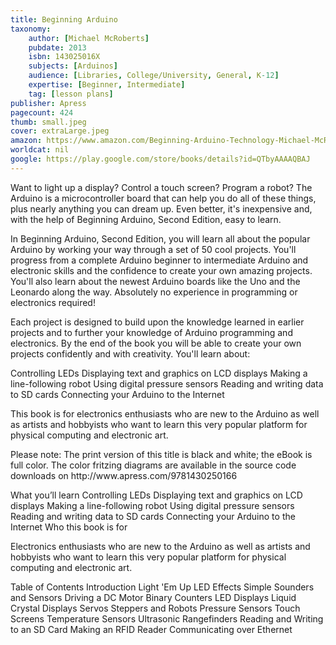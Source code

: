 ```yaml
---
title: Beginning Arduino
taxonomy:
	author: [Michael McRoberts]
	pubdate: 2013
	isbn: 143025016X
	subjects: [Arduinos]
	audience: [Libraries, College/University, General, K-12]
	expertise: [Beginner, Intermediate]
	tag: [lesson plans]
publisher: Apress
pagecount: 424
thumb: small.jpeg
cover: extraLarge.jpeg
amazon: https://www.amazon.com/Beginning-Arduino-Technology-Michael-McRoberts/dp/143025016X
worldcat: nil
google: https://play.google.com/store/books/details?id=QTbyAAAAQBAJ
---
```

<p> Want to light up a display? Control a touch screen? Program a robot? The Arduino is a microcontroller board that can help you do all of these things, plus nearly anything you can dream up. Even better, it's inexpensive and, with the help of Beginning Arduino, Second Edition, easy to learn.<p> <p> In Beginning Arduino, Second Edition, you will learn all about the popular Arduino by working your way through a set of 50 cool projects. You'll progress from a complete Arduino beginner to intermediate Arduino and electronic skills and the confidence to create your own amazing projects. You'll also learn about the newest Arduino boards like the Uno and the Leonardo along the way. Absolutely no experience in programming or electronics required! <p> <p> Each project is designed to build upon the knowledge learned in earlier projects and to further your knowledge of Arduino programming and electronics. By the end of the book you will be able to create your own projects confidently and with creativity. You'll learn about:<p>  Controlling LEDs  Displaying text and graphics on LCD displays  Making a line-following robot  Using digital pressure sensors  Reading and writing data to SD cards  Connecting your Arduino to the Internet   <p>This book is for electronics enthusiasts who are new to the Arduino as well as artists and hobbyists who want to learn this very popular platform for physical computing and electronic art.</p> <p> </p> <p>Please note: The print version of this title is black and white; the eBook is full color. The color fritzing diagrams are available in the source code downloads on http://www.apress.com/<wbr>9781430250166 </p> <p> <p> <p> <p> <p> <p> <p> <p> <p> <p> <p> <p> <p> <p> <p> <p> </p> What you’ll learn Controlling LEDs  Displaying text and graphics on LCD displays  Making a line-following robot  Using digital pressure sensors  Reading and writing data to SD cards  Connecting your Arduino to the Internet   Who this book is for <p> Electronics enthusiasts who are new to the Arduino as well as artists and hobbyists who want to learn this very popular platform for physical computing and electronic art.<p> <p> <p> <p> <p> <p> <p> <p> <p> <p> <p> <p> <p> <p> <p> <p> </p> Table of Contents Introduction  Light 'Em Up  LED Effects  Simple Sounders and Sensors  Driving a DC Motor  Binary Counters  LED Displays  Liquid Crystal Displays  Servos  Steppers and Robots  Pressure Sensors  Touch Screens  Temperature Sensors  Ultrasonic Rangefinders  Reading and Writing to an SD Card  Making an RFID Reader  Communicating over Ethernet  </p></p></p></p></p></p></p></p></p></p></p></p></p></p></p></p></p></p></p></p></p></p></p></p></p></p></p></p></p></p></p></p></p></p></p></p></p>